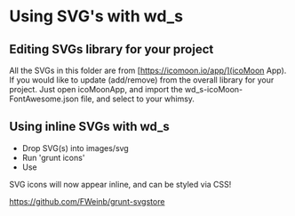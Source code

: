 # Using SVG's with wd_s

## Editing SVGs library for your project
All the SVGs in this folder are from [https://icomoon.io/app/](icoMoon App). If you would like to update (add/remove) from the overall library for your project. Just open icoMoonApp, and import the wd_s-icoMoon-FontAwesome.json file, and select to your whimsy.

## Using inline SVGs with wd_s
- Drop SVG(s) into images/svg
- Run 'grunt icons'
- Use <?php _s_do_svg( 'name-of-svg-file' ); ?>

SVG icons will now appear inline, and can be styled via CSS!

https://github.com/FWeinb/grunt-svgstore
